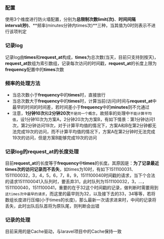 ### 配置
使用3个维度进行防火墙配置，分别为**总限制次数limit(次)**、**时间间隔interval(秒)**、**频率(minutes分钟内times次)**三种，当其值为0时则表示不进行该项判定

### 记录log
记录log由**times**和**request_at**构成，**times**为总次数(当天，目前只支持到按天)，**request_at**数组为索引数组，记录每次访问的时间戳，**request_at**的长度上限为**frequency**配置中的**times**次数

### 频率的处理方法
- 当总次数小于**frequency**中的**times**时，直接放行
- 当总次数大于**frequency**中的**times**时，计算当前(访问)时间与**request_at**中最早的时间的时间差，若时间差小于**frequency**中的**minutes**则不允通过
- 注意，**1分钟10次**和**2分钟20次**`不是同一个概念`，故频率的处理中`不能计算平均值`，设1分钟10次为方案A，2分钟20次为方案B，有如下情景：第1分钟访问1次，第2分钟访问19次，对于计算平均值的情况下，方案A和B在第2分钟都无法完成19次的访问，而不计算平均值的情况下，方案A在第2分钟时无法完成19次的访问，但是方案B能够完成19次的访问

### 记录log的request_at的长度处理
目前**request_at**的长度等于**frequency**中**times**的长度。其原因是：**为了记录最近times次的访问记录而不丢失**，如times为10时，有如下1511100031、1511100032，3，4，5，6，7，8，9，1511100040时间戳的请求，当下个合法的请求1511100041入队列时，要丢弃31，此时队列为1511100032，3，...，1511100040，1511100041，重要的在于32这个时间戳的记录，做判断时需要用到`这times次中最早的请求`，而这里的最早则为32，以及接下去的33，34等等，若将数组长度进行压缩(小于times的长度)，那么最新一次请求进来时，中间的记录将丢失，此时出队后队首将为原队尾，则判断会出错

### 记录的处理
目前采用的是Cache驱动，与laravel项目中的Cache保持一致
